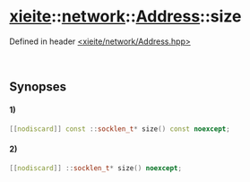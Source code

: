 # [xieite](../../../../../xieite.md)\:\:[network](../../../../../network.md)\:\:[Address](../../../Address.md)\:\:size
Defined in header [<xieite/network/Address.hpp>](../../../../../../include/xieite/network/Address.hpp)

&nbsp;

## Synopses
#### 1)
```cpp
[[nodiscard]] const ::socklen_t* size() const noexcept;
```
#### 2)
```cpp
[[nodiscard]] ::socklen_t* size() noexcept;
```
